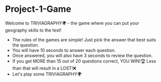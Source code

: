 # Project-1-Game

Welcome to TRIVIAGRAPHY🌍 - the game where you can put your geography skills to the test!
 - The rules of the games are simple! Just pick the answer that best suits the question.
 - You will have 10 seconds to answer each question.
 - Once answered, you will also have 3 seconds to review the question.
 - If you get MORE than 15 out of 20 questions correct, YOU WIN!🏆 Less than that will result in a LOST!❌
 - Let's play some TRIVIAGRAPHY🌍